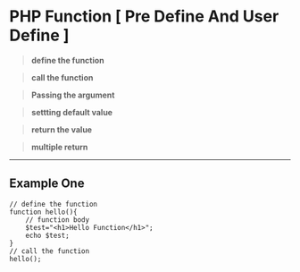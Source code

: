 # PHP Function [ Pre Define And User Define ] 

> **define the function**

> **call the function**

> **Passing the argument**

> **settting default value**

> **return the value**

> **multiple return**

<hr>

## Example One

```
// define the function
function hello(){
    // function body
    $test="<h1>Hello Function</h1>";
    echo $test;
}
// call the function
hello();
```



